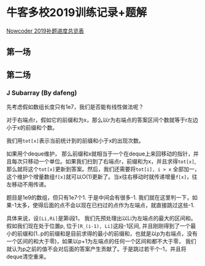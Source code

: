 # 牛客多校2019训练记录+题解

[Nowcoder 2019补题进度总览表](https://github.com/Dafenghh/Training_Summary/blob/master/Nowcoder_train_2019%E8%A1%A5%E9%A2%98%E8%BF%9B%E5%BA%A6%E6%80%BB%E8%A7%88%E8%A1%A8.md)


## 第一场



## 第二场

### J Subarray (By dafeng)

先考虑假如数组长度只有1e7，我们是否能有线性做法呢？

对于右端点r，假如它的前缀和为x，那么以r为右端点的答案区间个数就等于r左边小于x的前缀和个数。

我们用`tot[x]`表示当前统计到的前缀和小于x的出现次数。

如果用个deque维护， 那么前缀和x就相当于一个在deque上来回移动的指针，并且每次只移动一个单位。如果我们扫到了右端点r，前缀和为x，并且求得`tot[x]`, 那么就将这个`tot[x]`更新到答案。然后，我们还需要将`tot[i], i > x` 全部加一，这个维护个增量数组`f[x]`就可以O(1)更新了。当x往右移动时就传递增量`f[x]`，往左移动不用传递。

题目是1e9的数组，但只有1e7个1. 于是中间会有很多-1. 我们就在这里判一下，如果-1太多，使得后面的点不会以现在已扫过的点作为左端点，就直接跳过这些-1.


具体来说，设`[Li,Ri]`是第i段1， 我们先预处理出以Li为左端点的最大的区间和。假如我们现在处于位置p, 位于`[R_(i-1), Li]`这段-1区间, 并且刚刚得到了一个最小的前缀和(1..p的前缀和是目前求得的最小的前缀和，也就是以p为右端点，没有一个区间的和大于零)，如果以p+1为左端点的任何一个区间和都不大于零， 我们就认为p之前的值不会对后面的答案产生贡献了。于是跳过若干个-1，并且将deque清空重来。








